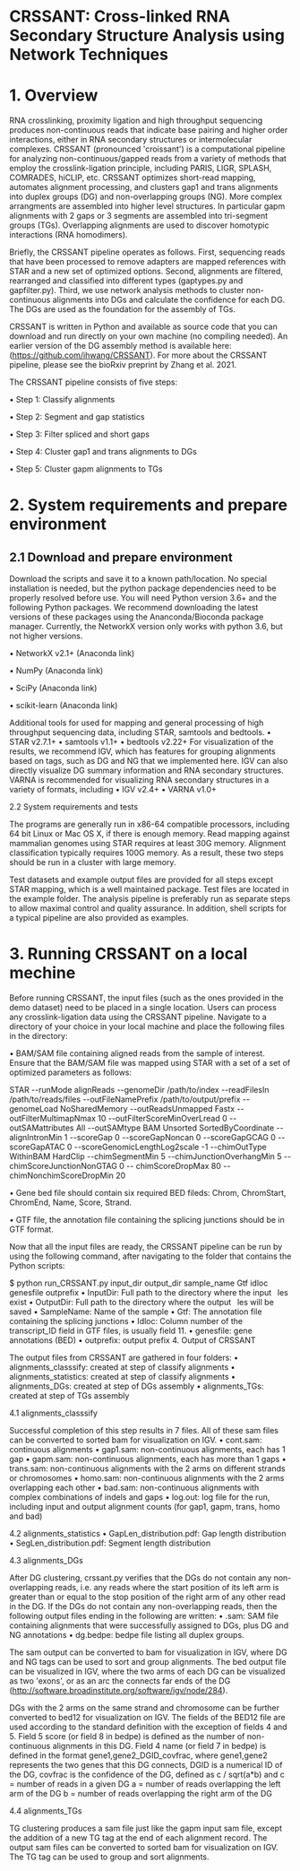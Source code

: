 # CRSSANT: Cross-linked RNA Secondary Structure Analysis using Network Techniques

# 1.	Overview

RNA crosslinking, proximity ligation and high throughput sequencing produces non-continuous reads that indicate base pairing and higher order interactions, either in RNA secondary structures or intermolecular complexes. CRSSANT (pronounced 'croissant') is a computational pipeline for analyzing non-continuous/gapped reads from a variety of methods that employ the crosslink-ligation principle, including PARIS, LIGR, SPLASH, COMRADES, hiCLIP, etc. CRSSANT optimizes short-read mapping, automates alignment processing, and clusters gap1 and trans alignments into duplex groups (DG) and non-overlapping groups (NG). More complex arrangments are assembled into higher level structures. In particular gapm alignments with 2 gaps or 3 segments are assembled into tri-segment groups (TGs). Overlapping alignments are used to discover homotypic interactions (RNA homodimers).

Briefly, the CRSSANT pipeline operates as follows. First, sequencing reads that have been processed to remove adapters are mapped references with STAR and a new set of optimized options. Second, alignments are filtered, rearranged and classified into different types (gaptypes.py and gapfilter.py). Third, we use network analysis methods to cluster non-continuous alignments into DGs and calculate the confidence for each DG. The DGs are used as the foundation for the assembly of TGs.

CRSSANT is written in Python and available as source code that you can download and run directly on your own machine (no compiling needed). An earlier version of the DG assembly method is available here: (https://github.com/ihwang/CRSSANT). For more about the CRSSANT pipeline, please see the bioRxiv preprint by Zhang et al. 2021.

The CRSSANT pipeline consists of five steps:

  •	Step 1: Classify alignments
  
  •	Step 2: Segment and gap statistics
  
  •	Step 3: Filter spliced and short gaps
  
  •	Step 4: Cluster gap1 and trans alignments to DGs
  
  •	Step 5: Cluster gapm alignments to TGs
  


# 2.	System requirements and prepare environment

## 2.1 Download and prepare environment
Download the scripts and save it to a known path/location. No special installation is needed, but the python package dependencies need to be properly resolved before use. You will need Python version 3.6+ and the following Python packages. We recommend downloading the latest versions of these packages using the Ananconda/Bioconda package manager. Currently, the NetworkX version only works with python 3.6, but not higher versions.

  •	NetworkX v2.1+ (Anaconda link)
  
  •	NumPy (Anaconda link)
  
  •	SciPy (Anaconda link)
  
  • scikit-learn (Anaconda link)

Additional tools for used for mapping and general processing of high throughput sequencing data, including STAR, samtools and bedtools. 
•	STAR v2.7.1+
•	samtools v1.1+
•	bedtools v2.22+
For visualization of the results, we recommend IGV, which has features for grouping alignments based on tags, such as DG and NG that we implemented here. IGV can also directly visualize DG summary information and RNA secondary structures. VARNA is recommended for visualizing RNA secondary structures in a variety of formats, including
•	IGV v2.4+
•	VARNA v1.0+

2.2	System requirements and tests

The programs are generally run in x86-64 compatible processors, including 64 bit Linux or Mac OS X, if there is enough memory. Read mapping against mammalian genomes using STAR requires at least 30G memory. Alignment classification typically requires 100G memory. As a result, these two steps should be run in a cluster with large memory.

Test datasets and example output files are provided for all steps except STAR mapping, which is a well maintained package. Test files are located in the example folder. The analysis pipeline is preferably run as separate steps to allow maximal control and quality assurance. In addition, shell scripts for a typical pipeline are also provided as examples.



# 3.	Running CRSSANT on a local mechine

Before running CRSSANT, the input files (such as the ones provided in the demo dataset) need to be
placed in a single location. Users can process any crosslink-ligation data using the CRSSANT
pipeline. Navigate to a directory of your choice in your local machine and place the following files in
the directory:
 
•	BAM/SAM file containing aligned reads from the sample of interest. Ensure that the BAM/SAM file was mapped using STAR with a set of a set of optimized parameters as follows:

STAR --runMode alignReads --genomeDir /path/to/index --readFilesIn /path/to/reads/files --outFileNamePrefix /path/to/output/prefix --genomeLoad NoSharedMemory --outReadsUnmapped Fastx  --outFilterMultimapNmax 10 --outFilterScoreMinOverLread 0 --outSAMattributes All --outSAMtype BAM Unsorted SortedByCoordinate --alignIntronMin 1 --scoreGap 0 --scoreGapNoncan 0 --scoreGapGCAG 0 --scoreGapATAC 0 --scoreGenomicLengthLog2scale -1 --chimOutType WithinBAM HardClip --chimSegmentMin 5 --chimJunctionOverhangMin 5 --chimScoreJunctionNonGTAG 0 -- chimScoreDropMax 80 --chimNonchimScoreDropMin 20

•	Gene bed file should contain six required BED fileds: Chrom, ChromStart, ChromEnd, Name, Score, Strand. 

•	GTF file, the annotation file containing the splicing junctions should be in GTF format.

Now that all the input files are ready, the CRSSANT pipeline can be run by using the following command, after navigating to the folder that contains the Python scripts:

$ python  run_CRSSANT.py   input_dir   output_dir   sample_name   Gtf   idloc   genesfile  outprefix
•	InputDir: 	Full path to the directory where the input  les exist
•	OutputDir: 	Full path to the directory where the output  les will be saved
•	SampleName: 	Name of the sample 
•	Gtf:		The annotation file containing the splicing junctions
•	Idloc:		Column number of the transcript_ID field in GTF files, is usually field 11. 
•	genesfile:	gene annotations (BED)
•	outprefix:	output prefix
4.	Output of CRSSANT

The output files from CRSSANT are gathered in four folders:
•	alignments_classsify: created at step of classify alignments
•	alignments_statistics: created at step of classify alignments
•	alignments_DGs: created at step of DGs assembly
•	alignments_TGs: created at step of TGs assembly

4.1 alignments_classsify

Successful completion of this step results in 7 files. All of these sam files can be converted to sorted bam for visualization on IGV.
•	cont.sam: 	continuous alignments
•	gap1.sam: 	non-continuous alignments, each has 1 gap
•	gapm.sam: 	non-continuous alignments, each has more than 1 gaps
•	trans.sam: 	non-continuous alignments with the 2 arms on different strands or chromosomes
•	homo.sam: 	non-continuous alignments with the 2 arms overlapping each other
•	bad.sam: 	non-continuous alignments with complex combinations of indels and gaps
•	log.out: 	log file for the run, including input and output alignment counts (for gap1, gapm, trans, homo and bad)

4.2	alignments_statistics
•	GapLen_distribution.pdf:	Gap length distribution
•	SegLen_distribution.pdf:	Segment length distribution

4.3	alignments_DGs

After DG clustering, crssant.py verifies that the DGs do not contain any non-overlapping reads, i.e. any reads where the start position of its left arm is greater than or equal to the stop position of the right arm of any other read in the DG. If the DGs do not contain any non-overlapping reads, then the following output files ending in the following are written:
•	.sam: SAM file containing alignments that were successfully assigned to DGs, plus DG and NG annotations
•	dg.bedpe: bedpe file listing all duplex groups.

The sam output can be converted to bam for visualization in IGV, where DG and NG tags can be used to sort and group alignments. The bed output file can be visualized in IGV, where the two arms of each DG can be visualized as two 'exons', or as an arc the connects far ends of the DG (http://software.broadinstitute.org/software/igv/node/284).

DGs with the 2 arms on the same strand and chromosome can be further converted to bed12 for visualization on IGV. The fields of the BED12 file are used according to the standard definition with the exception of fields 4 and 5. Field 5 score (or field 8 in bedpe) is defined as the number of non-continuous alignments in this DG. Field 4 name (or field 7 in bedpe) is defined in the format gene1,gene2_DGID_covfrac, where gene1,gene2 represents the two genes that this DG connects, DGID is a numerical ID of the DG, covfrac is the confidence of the DG, defined as c / sqrt(a*b) and
c = number of reads in a given DG
a = number of reads overlapping the left arm of the DG
b = number of reads overlapping the right arm of the DG

4.4	alignments_TGs

TG clustering produces a sam file just like the gapm input sam file, except the addition of a new TG tag at the end of each alignment record. The output sam files can be converted to sorted bam for visualization on IGV. The TG tag can be used to group and sort alignments.
